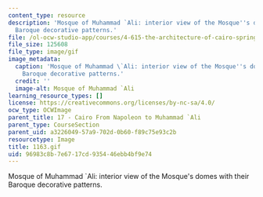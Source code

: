 ```yaml
---
content_type: resource
description: 'Mosque of Muhammad `Ali: interior view of the Mosque''s domes with their
  Baroque decorative patterns.'
file: /ol-ocw-studio-app/courses/4-615-the-architecture-of-cairo-spring-2002/96983c8b7e6717cd935446ebb4bf9e74_1163.gif
file_size: 125608
file_type: image/gif
image_metadata:
  caption: 'Mosque of Muhammad \`Ali: interior view of the Mosque''s domes with their
    Baroque decorative patterns.'
  credit: ''
  image-alt: Mosque of Muhammad `Ali
learning_resource_types: []
license: https://creativecommons.org/licenses/by-nc-sa/4.0/
ocw_type: OCWImage
parent_title: 17 - Cairo From Napoleon to Muhammad `Ali
parent_type: CourseSection
parent_uid: a3226049-57a9-702d-0b60-f89c75e93c2b
resourcetype: Image
title: 1163.gif
uid: 96983c8b-7e67-17cd-9354-46ebb4bf9e74
---
```

Mosque of Muhammad `Ali: interior view of the Mosque's domes with their Baroque decorative patterns.